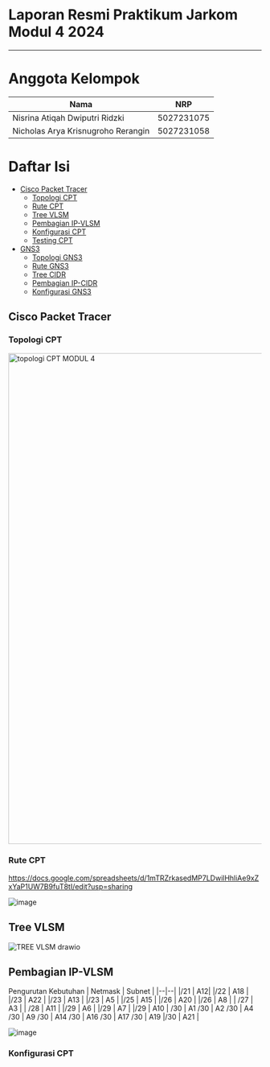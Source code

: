 # Laporan Resmi Praktikum Jarkom Modul 4 2024

---

# Anggota Kelompok
| Nama  | NRP  |
|----------|----------|
| Nisrina Atiqah Dwiputri Ridzki | 5027231075 |
| Nicholas Arya Krisnugroho Rerangin | 5027231058 |

# Daftar Isi
- [Cisco Packet Tracer](#cisco_packet_tracer)
  - [Topologi CPT](#topologi_cpt)
  - [Rute CPT](#rute_cpt)
  - [Tree VLSM](#tree_vlsm)
  - [Pembagian IP-VLSM](#pembagian_ip_vlsm)
  - [Konfigurasi CPT](#konfigurasi_cpt)
  - [Testing CPT](#testing_cpt)
- [GNS3](#gns3)
  - [Topologi GNS3](#topologi_gns3)
  - [Rute GNS3](#rute_gns3)
  - [Tree CIDR](#tree_cidr)
  - [Pembagian IP-CIDR](#pembagian_ip_cidr)
  - [Konfigurasi GNS3](#konfigurasi_gns3)
 
## Cisco Packet Tracer
### Topologi CPT
  <img width="976" alt="topologi CPT MODUL 4" src="https://github.com/user-attachments/assets/9f460c85-b0db-4237-8002-501c7e6c62cb">

### Rute CPT
  https://docs.google.com/spreadsheets/d/1mTRZrkasedMP7LDwilHhliAe9xZxYaP1UW7B9fuT8tI/edit?usp=sharing
  
  ![image](https://github.com/user-attachments/assets/d3ef7279-064e-4bc9-bd74-8ae171816012)

## Tree VLSM
  ![TREE VLSM drawio](https://github.com/user-attachments/assets/7ad742d9-cf3d-4203-9978-a4904c3adac2)

## Pembagian IP-VLSM
  Pengurutan Kebutuhan
  | Netmask  | Subnet  |
  |--|--|
  |/21 | A12|
  |/22 | A18 |
  |/23 | A22 |
  |/23 | A13 |
  |/23 | A5 |
  |/25 | A15 |
  |/26 | A20 | 
  |/26 | A8 |
  | /27 | A3 |
  | /28 | A11 |
  |/29 | A6 |
  |/29 | A7 |
  |/29 | A10 |
  /30 | A1
  /30 | A2
  /30 | A4
  /30 | A9
  /30 | A14
  /30 | A16
  /30 | A17
  /30 | A19
  |/30 | A21 |
  
  ![image](https://github.com/user-attachments/assets/f4b26dee-2b60-4741-a1e3-684ed7f7178a)
  
### Konfigurasi CPT
  
